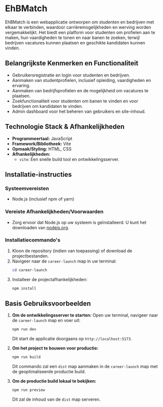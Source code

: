 # EhBMatch

EhBMatch is een webapplicatie ontworpen om studenten en bedrijven met elkaar te verbinden, waardoor carrièremogelijkheden en werving worden vergemakkelijkt. Het biedt een platform voor studenten om profielen aan te maken, hun vaardigheden te tonen en naar banen te zoeken, terwijl bedrijven vacatures kunnen plaatsen en geschikte kandidaten kunnen vinden.

## Belangrijkste Kenmerken en Functionaliteit

- Gebruikersregistratie en login voor studenten en bedrijven.
- Aanmaken van studentprofielen, inclusief opleiding, vaardigheden en ervaring.
- Aanmaken van bedrijfsprofielen en de mogelijkheid om vacatures te plaatsen.
- Zoekfunctionaliteit voor studenten om banen te vinden en voor bedrijven om kandidaten te vinden.
- Admin dashboard voor het beheren van gebruikers en site-inhoud.

## Technologie Stack & Afhankelijkheden

- **Programmeertaal:** JavaScript
- **Framework/Bibliotheek:** Vite
- **Opmaak/Styling:** HTML, CSS
- **Afhankelijkheden:**
  - `vite`: Een snelle build tool en ontwikkelingsserver.

## Installatie-instructies

### Systeemvereisten

- Node.js (inclusief npm of yarn)

### Vereiste Afhankelijkheden/Voorwaarden

- Zorg ervoor dat Node.js op uw systeem is geïnstalleerd. U kunt het downloaden van [nodejs.org](https://nodejs.org/).

### Installatiecommando's

1.  Kloon de repository (indien van toepassing) of download de projectbestanden.
2.  Navigeer naar de `career-launch` map in uw terminal:
    ```powershell
    cd career-launch
    ```
3.  Installeer de projectafhankelijkheden:
    ```powershell
    npm install
    ```

## Basis Gebruiksvoorbeelden

1.  **Om de ontwikkelingsserver te starten:**
    Open uw terminal, navigeer naar de `career-launch` map en voer uit:

    ```powershell
    npm run dev
    ```

    Dit start de applicatie doorgaans op `http://localhost:5173`.

2.  **Om het project te bouwen voor productie:**

    ```powershell
    npm run build
    ```

    Dit commando zal een `dist` map aanmaken in de `career-launch` map met de geoptimaliseerde productie build.

3.  **Om de productie build lokaal te bekijken:**
    ```powershell
    npm run preview
    ```
    Dit zal de inhoud van de `dist` map serveren.
